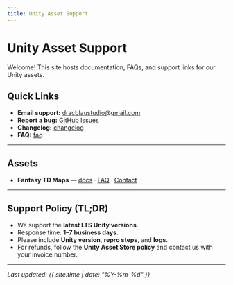 ```yaml
---
title: Unity Asset Support
---
```


# Unity Asset Support

Welcome! This site hosts documentation, FAQs, and support links for our Unity assets.

## Quick Links
- **Email support:** <a href="mailto:dracblaustudio@gmail.com">dracblaustudio@gmail.com</a>
- **Report a bug:** <a href="https://github.com/alexmartin9/dracblaustudio-assets/issues">GitHub Issues</a>
- **Changelog:** [changelog](./changelog.md)
- **FAQ:** [faq](./faq.md)

---

## Assets
- **Fantasy TD Maps** — [docs](./assets/fantasy_td_maps.md) · [FAQ](./faq.md) · <a href="mailto:dracblaustudio@gmail.com">Contact</a>

---

## Support Policy (TL;DR)
- We support the **latest LTS Unity versions**.
- Response time: **1–7 business days**.
- Please include **Unity version**, **repro steps**, and **logs**.
- For refunds, follow the **Unity Asset Store policy** and contact us with your invoice number.

---

_Last updated: {{ site.time | date: "%Y-%m-%d" }}_
